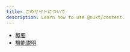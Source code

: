 ```yaml
---
title: このサイトについて
description: Learn how to use @nuxt/content.
---
```


- [概要](https://static.toyobunko-lab.jp/suikeichuzu/data/水経注図データベース概要.pdf)
- [機能説明](https://static.toyobunko-lab.jp/suikeichuzu/data/水経注図アプリ・機能説明.pdf)

